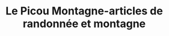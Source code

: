 ---
title: "Le Picou Montagne-articles de randonnée et montagne"
url: /seix/le-picou-montagne-articles-de-randonnee-et-montagne/
shop: sports
---
